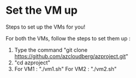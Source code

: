 # Set the VM up
Steps to set up the VMs for you!


For both the VMs, follow the steps to set them up :
  1. Type the command "git clone https://github.com/azcloudberg/azproject.git"
  2. "cd azproject"
  3. For VM1 : "./vm1.sh"
     For VM2 : "./vm2.sh"
    
